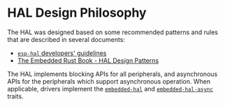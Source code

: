 # HAL Design Philosophy

The HAL was designed based on some recommended patterns and rules that are described in several documents:
- [`esp-hal` developers' guidelines][guidelines]
- [The Embedded Rust Book - HAL Design Patterns][embedded-rust-patterns]

[guidelines]: https://github.com/esp-rs/esp-hal/blob/main/documentation/DEVELOPER-GUIDELINES.md
[embedded-rust-patterns]: https://docs.rust-embedded.org/book/design-patterns/hal/index.html

The HAL implements blocking APIs for all peripherals, and asynchronous APIs for the peripherals which support asynchronous operation. When applicable, drivers implement the [`embedded-hal`][embedded-hal] and [`embedded-hal-async`][embedded-hal-async] traits.

[embedded-hal]: https://docs.rs/embedded-hal/latest/embedded_hal/
[embedded-hal-async]: https://docs.rs/embedded-hal-async/latest/embedded_hal_async/
